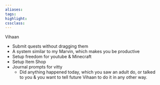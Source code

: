 ```yaml
---
aliases:  
tags:
highlight:  
cssclass:
---
```


Vihaan
- Submit quests without dragging them
- A system  similar to my Marvin, which makes you be productive 
- Setup freedom for youtube & Minecraft
- Setup Item Shop
- Journal prompts for vitty
	- Did anything happened today, which you saw an adult do, or talked to you & you want to tell future Vihaan to do it in any other way.
